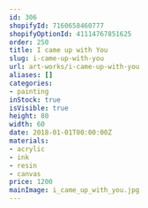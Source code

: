 ```yaml
---
id: 306
shopifyId: 7160658460777
shopifyOptionId: 41114767851625
order: 250
title: I came up with You
slug: i-came-up-with-you
url: art-works/i-came-up-with-you
aliases: []
categories:
- painting
inStock: true
isVisible: true
height: 80
width: 60
date: 2018-01-01T00:00:00Z
materials:
- acrylic
- ink
- resin
- canvas
price: 1200
mainImage: i_came_up_with_you.jpg
---
```

